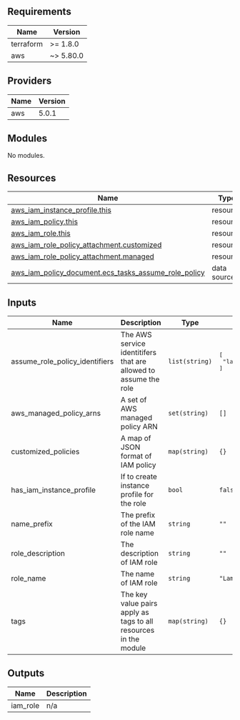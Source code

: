 ## Requirements

| Name      | Version   |
| --------- | --------- |
| terraform | >= 1.8.0  |
| aws       | ~> 5.80.0 |

## Providers

| Name | Version |
| ---- | ------- |
| aws  | 5.0.1   |

## Modules

No modules.

## Resources

| Name                                                                                                                                                       | Type        |
| ---------------------------------------------------------------------------------------------------------------------------------------------------------- | ----------- |
| [aws_iam_instance_profile.this](https://registry.terraform.io/providers/hashicorp/aws/latest/docs/resources/iam_instance_profile)                          | resource    |
| [aws_iam_policy.this](https://registry.terraform.io/providers/hashicorp/aws/latest/docs/resources/iam_policy)                                              | resource    |
| [aws_iam_role.this](https://registry.terraform.io/providers/hashicorp/aws/latest/docs/resources/iam_role)                                                  | resource    |
| [aws_iam_role_policy_attachment.customized](https://registry.terraform.io/providers/hashicorp/aws/latest/docs/resources/iam_role_policy_attachment)        | resource    |
| [aws_iam_role_policy_attachment.managed](https://registry.terraform.io/providers/hashicorp/aws/latest/docs/resources/iam_role_policy_attachment)           | resource    |
| [aws_iam_policy_document.ecs_tasks_assume_role_policy](https://registry.terraform.io/providers/hashicorp/aws/latest/docs/data-sources/iam_policy_document) | data source |

## Inputs

| Name                              | Description                                                      | Type           | Default                                       | Required |
| --------------------------------- | ---------------------------------------------------------------- | -------------- | --------------------------------------------- | :------: |
| assume\_role\_policy\_identifiers | The AWS service identitifers that are allowed to assume the role | `list(string)` | <pre>[<br>  "lambda.amazonaws.com"<br>]</pre> |    no    |
| aws\_managed\_policy\_arns        | A set of AWS managed policy ARN                                  | `set(string)`  | `[]`                                          |    no    |
| customized\_policies              | A map of JSON format of IAM policy                               | `map(string)`  | `{}`                                          |    no    |
| has\_iam\_instance\_profile       | If to create instance profile for the role                       | `bool`         | `false`                                       |    no    |
| name\_prefix                      | The prefix of the IAM role name                                  | `string`       | `""`                                          |    no    |
| role\_description                 | The description of IAM role                                      | `string`       | `""`                                          |    no    |
| role\_name                        | The name of IAM role                                             | `string`       | `"LambdaExecutionRole"`                       |    no    |
| tags                              | The key value pairs apply as tags to all resources in the module | `map(string)`  | `{}`                                          |    no    |

## Outputs

| Name      | Description |
| --------- | ----------- |
| iam\_role | n/a         |

